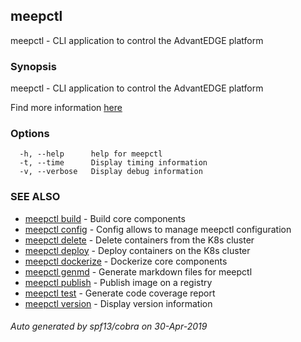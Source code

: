 ## meepctl

meepctl - CLI application to control the AdvantEDGE platform

### Synopsis


meepctl - CLI application to control the AdvantEDGE platform

  Find more information [here](https://kopsvas19p.interdigital.com/wbu-tep/AdvantEDGE/blob/develop/docs/meepctl/meepctl.md)


### Options

```
  -h, --help      help for meepctl
  -t, --time      Display timing information
  -v, --verbose   Display debug information
```

### SEE ALSO

* [meepctl build](meepctl_build.md)	 - Build core components
* [meepctl config](meepctl_config.md)	 - Config allows to manage meepctl configuration
* [meepctl delete](meepctl_delete.md)	 - Delete containers from the K8s cluster
* [meepctl deploy](meepctl_deploy.md)	 - Deploy containers on the K8s cluster
* [meepctl dockerize](meepctl_dockerize.md)	 - Dockerize core components
* [meepctl genmd](meepctl_genmd.md)	 - Generate markdown files for meepctl
* [meepctl publish](meepctl_publish.md)	 - Publish image on a registry
* [meepctl test](meepctl_test.md)	 - Generate code coverage report
* [meepctl version](meepctl_version.md)	 - Display version information

###### Auto generated by spf13/cobra on 30-Apr-2019
